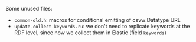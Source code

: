 Some unused files:
- `common-old.h`: macros for conditional emitting of csvw:Datatype URL
- `update-collect-keywords.ru`: we don't need to replicate keywords at the RDF level, since now we collect them in Elastic (field `keywords`)